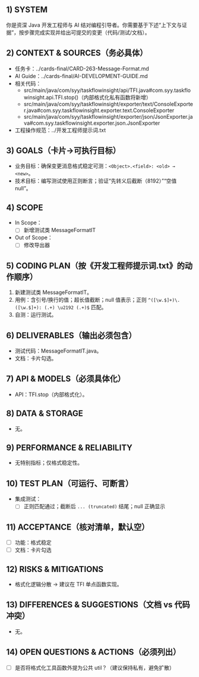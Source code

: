 ## 1) SYSTEM
你是资深 Java 开发工程师与 AI 结对编程引导者。你需要基于下述“上下文与证据”，按步骤完成实现并给出可提交的变更（代码/测试/文档）。

## 2) CONTEXT & SOURCES（务必具体）
- 任务卡：../cards-final/CARD-263-Message-Format.md
- AI Guide：../cards-final/AI-DEVELOPMENT-GUIDE.md
- 相关代码：
  - src/main/java/com/syy/taskflowinsight/api/TFI.java#com.syy.taskflowinsight.api.TFI.stop()（内部格式化私有函数将新增）
  - src/main/java/com/syy/taskflowinsight/exporter/text/ConsoleExporter.java#com.syy.taskflowinsight.exporter.text.ConsoleExporter
  - src/main/java/com/syy/taskflowinsight/exporter/json/JsonExporter.java#com.syy.taskflowinsight.exporter.json.JsonExporter
- 工程操作规范：../开发工程师提示词.txt

## 3) GOALS（卡片→可执行目标）
- 业务目标：确保变更消息格式稳定可测：`<Object>.<field>: <old> → <new>`。
- 技术目标：编写测试使用正则断言；验证“先转义后截断（8192）”“空值 null”。

## 4) SCOPE
- In Scope：
  - [ ] 新增测试类 MessageFormatIT
- Out of Scope：
  - [ ] 修改导出器

## 5) CODING PLAN（按《开发工程师提示词.txt》的动作顺序）
1. 新建测试类 MessageFormatIT。
2. 用例：含引号/换行的值；超长值截断；null 值表示；正则 `^([\w.$]+)\.([\w.$]+): (.+) \u2192 (.+)$` 匹配。
3. 自测：运行测试。

## 6) DELIVERABLES（输出必须包含）
- 测试代码：MessageFormatIT.java。
- 文档：卡片勾选。

## 7) API & MODELS（必须具体化）
- API：TFI.stop（内部格式化）。

## 8) DATA & STORAGE
- 无。

## 9) PERFORMANCE & RELIABILITY
- 无特别指标；仅格式稳定性。

## 10) TEST PLAN（可运行、可断言）
- 集成测试：
  - [ ] 正则匹配通过；截断后 `... (truncated)` 结尾；null 正确显示

## 11) ACCEPTANCE（核对清单，默认空）
- [ ] 功能：格式稳定
- [ ] 文档：卡片勾选

## 12) RISKS & MITIGATIONS
- 格式化逻辑分散 → 建议在 TFI 单点函数实现。

## 13) DIFFERENCES & SUGGESTIONS（文档 vs 代码冲突）
- 无。

## 14) OPEN QUESTIONS & ACTIONS（必须列出）
- [ ] 是否将格式化工具函数外提为公共 util？（建议保持私有，避免扩散）

